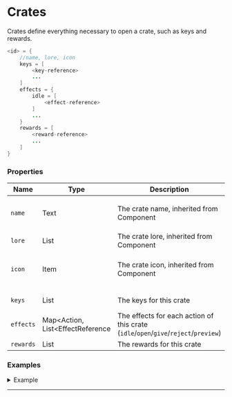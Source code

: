 # Crates

Crates define everything necessary to open a crate, such as keys and rewards.

```java
<id> = {
    //name, lore, icon
    keys = [
        <key-reference>
        ...
    ]
    effects = {
        idle = [
            <effect-reference>
        ]
        ...
    }
    rewards = [
        <reward-reference>
        ...
    ]
}
```

### Properties

| Name | Type | Description | Default |
| --- | --- | --- | --
| `name` | Text | The crate name, inherited from Component | This crate's capitalized `id` |
| `lore` | List<Text> | The crate lore, inherited from Component | An empty list |
| `icon` | Item | The crate icon, inherited from Component | A `chest` with the above `name`/`lore` |
| |
| `keys` | List<KeyReference> | The keys for this crate | An empty list |
| `effects` | Map<Action, List<EffectReference | The effects for each action of this crate (`idle`/`open`/`give`/`reject`/`preview`) | An empty map |
| `rewards` | List<RewardReference> | The rewards for this crate | Required |

### Examples

<details>
<summary>Example</summary>

A crate containing the example key and rewards.

```java
example = {
    name = "&eExample Crate"
    lore = ["&6An example crate"]
    keys = [
        ["example", 1]
    ]
    effects = {
        idle = [
            ["rainbow-helix"]
        ]
        give = [
            ["green-creeper"]
        ]
    }
    rewards = [
        ["command-prizes", 50.0]
        ["item-prizes", 50.0]
    ]
}
```

</details>

---
